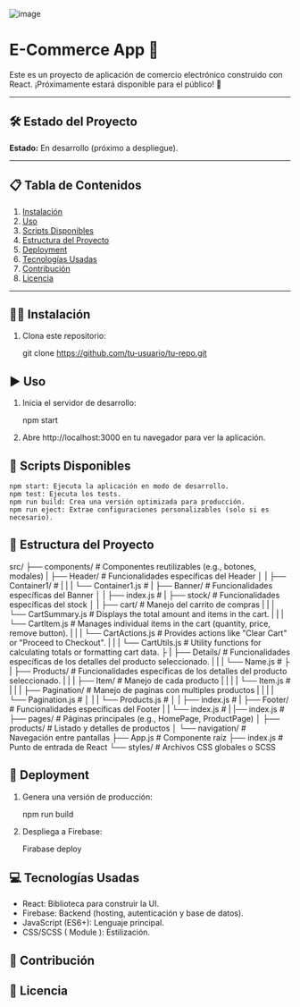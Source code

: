 ![image](https://github.com/user-attachments/assets/d665a1b0-b923-405e-a0e9-025bbd074516)


# E-Commerce App 🚀

Este es un proyecto de aplicación de comercio electrónico construido con React. ¡Próximamente estará disponible para el público! 🎉

---

## 🛠 Estado del Proyecto
**Estado:** En desarrollo (próximo a despliegue).

---

## 📋 Tabla de Contenidos
1. [Instalación](#instalación)
2. [Uso](#uso)
3. [Scripts Disponibles](#scripts-disponibles)
4. [Estructura del Proyecto](#estructura-del-proyecto)
5. [Deployment](#deployment)
6. [Tecnologías Usadas](#tecnologías-usadas)
7. [Contribución](#contribución)
8. [Licencia](#licencia)

---

## 🧑‍💻 Instalación

1. Clona este repositorio:

    git clone https://github.com/tu-usuario/tu-repo.git


## ▶️ Uso

1. Inicia el servidor de desarrollo:

    npm start

2. Abre http://localhost:3000 en tu navegador para ver la aplicación.


## 📜 Scripts Disponibles

    npm start: Ejecuta la aplicación en modo de desarrollo.
    npm test: Ejecuta los tests.
    npm run build: Crea una versión optimizada para producción.
    npm run eject: Extrae configuraciones personalizables (solo si es necesario).


## 📂 Estructura del Proyecto

src/
├── components/                    # Componentes reutilizables (e.g., botones, modales)
|   ├── Header/                    # Funcionalidades específicas del Header
│   |   ├── Container1/            # 
|   |   |   └── Container1.js      # 
|   ├── Banner/                    # Funcionalidades específicas del Banner
│   |   ├── index.js               # 
|   ├── stock/                     # Funcionalidades específicas del stock
│   |   ├── cart/                  # Manejo del carrito de compras
|   |   |   └── CartSummary.js     # Displays the total amount and items in the cart.
|   |   |   └── CartItem.js        # Manages individual items in the cart (quantity, price, remove button).
|   |   |   └── CartActions.js     # Provides actions like "Clear Cart" or "Proceed to Checkout".
|   |   |   └── CartUtils.js       # Utility functions for calculating totals or formatting cart data.
├   |   ├── Details/               # Funcionalidades específicas de los detalles del producto seleccionado.
|   |   |   └── Name.js            # 
├   |   ├── Products/              # Funcionalidades específicas de los detalles del producto seleccionado.
|   |   |   ├── Item/              # Manejo de cada producto
|   |   |   |   └── Item.js        # 
|   |   |   ├── Pagination/        # Manejo de paginas con multiples productos
|   |   |   |   └── Pagination.js  # 
│   |   |   └── Products.js        # 
│   |   ├── index.js               # 
|   ├── Footer/                    # Funcionalidades específicas del Footer
|   |   └── index.js               #
|   |── index.js                   # 
├── pages/                         # Páginas principales (e.g., HomePage, ProductPage)
│   ├── products/                  # Listado y detalles de productos
│   └── navigation/                # Navegación entre pantallas
├── App.js                         # Componente raíz
├── index.js                       # Punto de entrada de React
└── styles/                        # Archivos CSS globales o SCSS


## 🚀 Deployment

1. Genera una versión de producción:

    npm run build

2. Despliega a Firebase:

    Firabase deploy


## 💻 Tecnologías Usadas

- React: Biblioteca para construir la UI.
- Firebase: Backend (hosting, autenticación y base de datos).
- JavaScript (ES6+): Lenguaje principal.
- CSS/SCSS ( Module ): Estilización.


## 🤝 Contribución

## 📝 Licencia